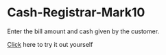 # Cash-Registrar-Mark10

Enter the bill amount and cash given by the customer.


[Click](https://biwky.csb.app/) here to try it out yourself
